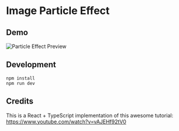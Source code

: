 # Image Particle Effect

## Demo

![Particle Effect Preview](./public/image-particle-effect.gif)

## Development

```
npm install
npm run dev
```

## Credits
This is a React + TypeScript implementation of this awesome tutorial: https://www.youtube.com/watch?v=vAJEHf92tV0
